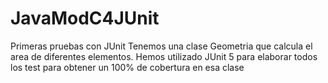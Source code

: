 # JavaModC4JUnit

Primeras pruebas con JUnit
Tenemos una clase Geometria que calcula el area de diferentes elementos.
Hemos utilizado JUnit 5 para elaborar todos los test para obtener un 100% de cobertura en esa clase
